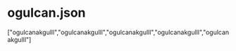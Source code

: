 # ogulcan.json
["ogulcanakgulll","ogulcanakgulll","ogulcanakgulll","ogulcanakgulll","ogulcanakgulll"]
